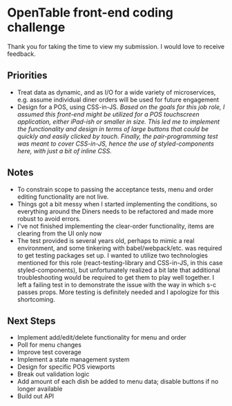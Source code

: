 # OpenTable front-end coding challenge

Thank you for taking the time to view my submission. I would love to receive feedback.

## Priorities

-   Treat data as dynamic, and as I/O for a wide variety of microservices, e.g. assume individual diner orders will be used for future engagement
-   Design for a POS, using CSS-in-JS.
    _Based on the goals for this job role, I assumed this front-end might be utilized for a POS touchscreen application, either iPad-ish or smaller in size. This led me to implement the functionality and design in terms of large buttons that could be quickly and easily clicked by touch._
    _Finally, the pair-programming test was meant to cover CSS-in-JS, hence the use of styled-components here, with just a bit of inline CSS._

## Notes

-   To constrain scope to passing the acceptance tests, menu and order editing functionality are not live.
-   Things got a bit messy when I started implementing the conditions, so everything around the Diners needs to be refactored and made more robust to avoid errors.
-   I've not finished implementing the clear-order functionality, items are clearing from the UI only now
-   The test provided is several years old, perhaps to mimic a real environment, and some tinkering with babel/webpack/etc. was required to get testing packages set up. I wanted to utilize two technologies mentioned for this role (react-testing-library and CSS-in-JS, in this case styled-components), but unfortunately realized a bit late that additional troubleshooting would be required to get them to play well together. I left a failing test in to demonstrate the issue with the way in which s-c passes props. More testing is definitely needed and I apologize for this shortcoming.

## Next Steps

-   Implement add/edit/delete functionality for menu and order
-   Poll for menu changes
-   Improve test coverage
-   Implement a state management system
-   Design for specific POS viewports
-   Break out validation logic
-   Add amount of each dish be added to menu data; disable buttons if no longer available
-   Build out API

